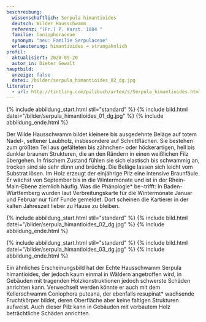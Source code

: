 ```yaml
---
beschreibung:
  wissenschaftlich: Serpula himantioides
  deutsch: Wilder Hausschwamm
  referenz: "(Fr.) P. Karst. 1884 "
  familie: Coniophoraceae
  synonym: "neu: Familie Serpulaceae"
  erlaeuterung: himantioides = strangähnlich
profil:
  aktualisiert: 2020-09-20
  autor_in: Dieter Gewalt
hauptbild:
  anzeige: false
  datei: /bilder/serpula_himantioides_02_dg.jpg
literatur:
  - url: http://tintling.com/pilzbuch/arten/s/Serpula_himantioides.html
---
```

{% include abbildung_start.html stil="standard" %}
{% include bild.html datei="/bilder/serpula_himantioides_01_dg.jpg" %}
{% include abbildung_ende.html %}

Der Wilde Hausschwamm bildet kleinere bis ausgedehnte Beläge auf totem Nadel-, seltener Laubholz, insbesondere auf Schnittflächen. Sie bestehen zum größten Teil aus gefälteten bis zähnchen- oder höckerartigen, hell bis dunkler braunen Strukturen, die an den Rändern in einen weißlichen Filz übergehen. In frischem Zustand fühlen sie sich elastisch bis schwammig an, trocken sind sie sehr dünn und brüchig. Die Beläge lassen sich leicht vom Substrat lösen. Im Holz erzeugt der einjährige Pilz eine intensive Braunfäule. Er wächst von September bis in die Wintermonate und ist in der Rhein-Main-Ebene ziemlich häufig. Was die Phänologie* be¬trifft: In Baden-Württemberg wurden laut Verbreitungskarte für die Wintermonate Januar und Februar nur fünf Funde gemeldet. Dort scheinen die Kartierer in der kalten Jahreszeit lieber zu Hause zu bleiben.

{% include abbildung_start.html stil="standard" %}
{% include bild.html datei="/bilder/serpula_himantioides_02_dg.jpg" %}
{% include abbildung_ende.html %}

{% include abbildung_start.html stil="standard" %}
{% include bild.html datei="/bilder/serpula_himantioides_03_dg.jpg" %}
{% include abbildung_ende.html %}

Ein ähnliches Erscheinungsbild hat der Echte Hausschwamm Serpula himantioides, der jedoch kaum einmal in Wäldern angetroffen wird, in Gebäuden mit tragenden Holzkonstruktionen jedoch schwerste Schäden anrichten kann. Verwechselt werden könnte er auch mit dem Kellerschwamm Coniophora puteana, der ebenfalls resupinat* wachsende Fruchtkörper bildet, deren Oberfläche aber keine faltigen Strukturen aufweist. Auch dieser Pilz kann in Gebäuden mit verbautem Holz beträchtliche Schäden anrichten.